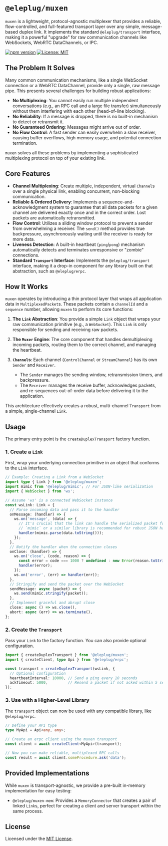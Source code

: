 # `@eleplug/muxen`

`muxen` is a lightweight, protocol-agnostic multiplexer that provides a reliable, flow-controlled, and full-featured transport layer over any simple, message-based duplex link. It implements the standard `@eleplug/transport` interface, making it a powerful "upgrade" for raw communication channels like WebSockets, WebRTC DataChannels, or IPC.

[![npm version](https://img.shields.io/npm/v/@eleplug/muxen.svg)](https://www.npmjs.com/package/@eleplug/muxen)
[![License: MIT](https://img.shields.io/badge/License-MIT-yellow.svg)](https://opensource.org/licenses/MIT)

## The Problem It Solves

Many common communication mechanisms, like a single WebSocket connection or a WebRTC DataChannel, provide only a single, raw message pipe. This presents several challenges for building robust applications:

*   **No Multiplexing**: You cannot easily run multiple independent conversations (e.g., an RPC call and a large file transfer) simultaneously without them interfering with each other (head-of-line blocking).
*   **No Reliability**: If a message is dropped, there is no built-in mechanism to detect or retransmit it.
*   **No Guaranteed Ordering**: Messages might arrive out of order.
*   **No Flow Control**: A fast sender can easily overwhelm a slow receiver, causing buffer overflows, high memory usage, and potential connection termination.

`muxen` solves all these problems by implementing a sophisticated multiplexing protocol on top of your existing link.

## Core Features

*   **Channel Multiplexing**: Create multiple, independent, virtual `Channel`s over a single physical link, enabling concurrent, non-blocking communication.
*   **Reliable & Ordered Delivery**: Implements a sequence-and-acknowledgment system to guarantee that all data packets for a given channel are delivered exactly once and in the correct order. Lost packets are automatically retransmitted.
*   **Flow Control**: Utilizes a sliding window protocol to prevent a sender from overwhelming a receiver. The `send()` method provides true backpressure, asynchronously waiting until the receiver is ready for more data.
*   **Liveness Detection**: A built-in heartbeat (`ping`/`pong`) mechanism automatically detects and terminates unresponsive or "zombie" connections.
*   **Standard `Transport` Interface**: Implements the `@eleplug/transport` interface, making it a drop-in component for any library built on that abstraction, such as `@eleplug/erpc`.

## How It Works

`muxen` operates by introducing a thin protocol layer that wraps all application data in `MultiplexedPacket`s. These packets contain a `channelId` and a `sequence` number, allowing `muxen` to perform its core functions:

1.  **The `Link` Abstraction**: You provide a simple `Link` object that wraps your raw communication primitive (e.g., a `WebSocket`). This `Link` is only responsible for sending and receiving raw packets.

2.  **The `Muxer` Engine**: The core component that handles demultiplexing incoming packets, routing them to the correct channel, and managing the heartbeat.

3.  **`Channel`s**: Each channel (`ControlChannel` or `StreamChannel`) has its own `Sender` and `Receiver`.
    *   The `Sender` manages the sending window, retransmission timers, and backpressure.
    *   The `Receiver` manages the receive buffer, acknowledges packets, and re-sequences out-of-order data before delivering it to the application.

This architecture effectively creates a robust, multi-channel `Transport` from a simple, single-channel `Link`.

## Usage

The primary entry point is the `createDuplexTransport` factory function.

### 1. Create a `Link`

First, wrap your underlying connection primitive in an object that conforms to the `Link` interface.

```typescript
// Example: Creating a Link from a WebSocket
import type { Link } from '@eleplug/muxen';
import mimic from '@eleplug/mimic'; // For JSON-like serialization
import { WebSocket } from 'ws';

// Assume 'ws' is a connected WebSocket instance
const wsLink: Link = {
  // Parse incoming data and pass it to the handler
  onMessage: (handler) => {
    ws.on('message', (data) => {
      // It's crucial that the link can handle the serialized packet format.
      // `mimic` or a similar library is recommended for robust JSON handling.
      handler(mimic.parse(data.toString())); 
    });
  },
  // Notify the handler when the connection closes
  onClose: (handler) => {
    ws.on('close', (code, reason) => {
      const error = code === 1000 ? undefined : new Error(reason.toString());
      handler(error);
    });
    ws.on('error', (err) => handler(err));
  },
  // Stringify and send the packet over the WebSocket
  sendMessage: async (packet) => {
    ws.send(mimic.stringify(packet));
  },
  // Implement graceful and abrupt close
  close: async () => ws.close(),
  abort: async (err) => ws.terminate(),
};
```

### 2. Create the `Transport`

Pass your `Link` to the factory function. You can also provide optional configuration.

```typescript
import { createDuplexTransport } from '@eleplug/muxen';
import { createClient, type Api } from '@eleplug/erpc';

const transport = createDuplexTransport(wsLink, {
  // Optional configuration
  heartbeatInterval: 10000, // Send a ping every 10 seconds
  ackTimeout: 5000,         // Resend a packet if not acked within 5 seconds
});
```

### 3. Use with a Higher-Level Library

The `transport` object can now be used with any compatible library, like `@eleplug/erpc`.

```typescript
// Define your API type
type MyApi = Api<any, any>; 

// Create an erpc client using the muxen transport
const client = await createClient<MyApi>(transport);

// Now you can make reliable, multiplexed RPC calls
const result = await client.someProcedure.ask('data');
```

## Provided Implementations

While `muxen` is transport-agnostic, we provide a pre-built in-memory implementation for easy testing:

*   `@eleplug/muxen-mem`: Provides a `MemoryConnector` that creates a pair of linked `Link`s, perfect for creating a client and server transport within the same process.

## License

Licensed under the [MIT License](https://opensource.org/licenses/MIT).